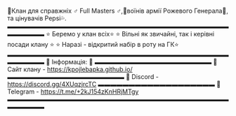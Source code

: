 💨Клан для справжніх ♂️ Full Masters ♂️,🤩воїнів армії Рожевого Генерала🤩, та цінувачів Pepsi💦.
▬▬▬▬▬▬▬▬▬▬▬▬▬▬▬▬▬▬▬▬▬▬▬▬▬▬▬▬▬▬▬▬▬▬▬▬▬▬▬▬▬▬
⭐️ Беремо у клан всіх⭐️
⭐️ Вільні як звичайні, так і керівні посади клану ⭐️
⭐️ Наразі - відкритий набір в роту на ГК⭐️
▬▬▬▬▬▬▬▬▬▬▬▬▬▬▬▬▬▬▬▬▬▬▬▬▬▬▬▬▬▬▬▬▬▬▬▬▬▬▬▬▬▬
🦍 Інформація: 🦍
▬▬▬▬▬▬▬▬▬▬▬▬▬▬▬▬▬▬▬
🦧 Сайт клану - https://kpojlebapka.github.io/
▬▬▬▬▬▬▬▬▬▬▬▬▬▬▬▬▬▬▬
🦧 Discord - https://discord.gg/4XUqzjrcTC
▬▬▬▬▬▬▬▬▬▬▬▬▬▬▬▬▬▬▬
🦧 Telegram - https://t.me/+2kJ154zKnHRjMTgy
▬▬▬▬▬▬▬▬▬▬▬▬▬▬▬▬▬▬▬▬▬▬▬▬▬▬▬▬▬▬▬▬▬▬▬▬▬▬▬▬▬▬
